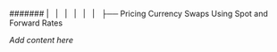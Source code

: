 ####### |   |   |   |   |   |   ├── Pricing Currency Swaps Using Spot and Forward Rates

*Add content here*